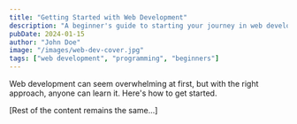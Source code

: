 ```yaml
---
title: "Getting Started with Web Development"
description: "A beginner's guide to starting your journey in web development"
pubDate: 2024-01-15
author: "John Doe"
image: "/images/web-dev-cover.jpg"
tags: ["web development", "programming", "beginners"]
---
```


Web development can seem overwhelming at first, but with the right approach, anyone can learn it. Here's how to get started.

[Rest of the content remains the same...]